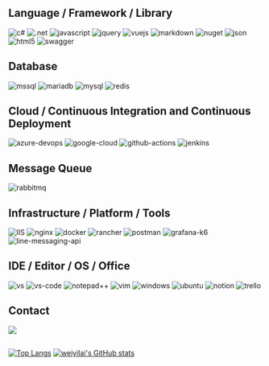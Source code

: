 ## Language / Framework / Library
![c#](https://camo.laiweiyi.com/2494d43096882c859dcf2d25b5cb4cadacc9c3fe/68747470733a2f2f696d672e736869656c64732e696f2f62616467652f432532332d3233393132303f7374796c653d666f722d7468652d6261646765266c6f676f3d632d7368617270266c6f676f436f6c6f723d7768697465)
![.net](https://camo.laiweiyi.com/fd75b1d6e0192a8877b6c8cd2194e25daa7a9b5d/68747470733a2f2f696d672e736869656c64732e696f2f62616467652f2e4e45542d3531324244343f7374796c653d666f722d7468652d6261646765266c6f676f3d646f746e6574266c6f676f436f6c6f723d7768697465)
![javascript](https://camo.laiweiyi.com/d113a00635d8ca218085df7393062edef59ab5f1/68747470733a2f2f696d672e736869656c64732e696f2f62616467652f4a6176615363726970742d3332333333303f7374796c653d666f722d7468652d6261646765266c6f676f3d6a617661736372697074266c6f676f436f6c6f723d463744463145)
![jquery](https://camo.laiweiyi.com/b7bbd24220bc8d917dabd90441ece9a74b730e2f/68747470733a2f2f696d672e736869656c64732e696f2f62616467652f6a51756572792d3037363941443f7374796c653d666f722d7468652d6261646765266c6f676f3d6a7175657279266c6f676f436f6c6f723d7768697465)
![vuejs](https://camo.laiweiyi.com/8dbdabb2cbeefd19114f1ee62bf44e325ba66818/68747470733a2f2f696d672e736869656c64732e696f2f62616467652f5675652e6a732d3335343935453f7374796c653d666f722d7468652d6261646765266c6f676f3d767565646f746a73266c6f676f436f6c6f723d344643303844)
![markdown](https://camo.laiweiyi.com/bad44526555c28993c6bbc241f80b07cde263aaa/68747470733a2f2f696d672e736869656c64732e696f2f62616467652f4d61726b646f776e2d3030303030303f7374796c653d666f722d7468652d6261646765266c6f676f3d6d61726b646f776e266c6f676f436f6c6f723d7768697465)
![nuget](https://camo.laiweiyi.com/1388f80777d367cc5696cd5b63b6820ed2af3ae2/68747470733a2f2f696d672e736869656c64732e696f2f62616467652f4e754765742d3030343838303f7374796c653d666f722d7468652d6261646765266c6f676f3d6e75676574266c6f676f436f6c6f723d7768697465)
![json](https://camo.laiweiyi.com/086cb4186799e5873d6ea5b24d6ecf5728967ebd/68747470733a2f2f696d672e736869656c64732e696f2f62616467652f6a736f6e2d3545354335433f7374796c653d666f722d7468652d6261646765266c6f676f3d6a736f6e266c6f676f436f6c6f723d7768697465)
![html5](https://camo.laiweiyi.com/2743a008fab478c6d268cf8403be33714b0a8b69/68747470733a2f2f696d672e736869656c64732e696f2f62616467652f48544d4c352d4533344632363f7374796c653d666f722d7468652d6261646765266c6f676f3d68746d6c35266c6f676f436f6c6f723d7768697465)
![swagger](https://camo.laiweiyi.com/6142c5ea06b20e82e6e52f6c0414d21f9ee12e24/68747470733a2f2f696d672e736869656c64732e696f2f62616467652f537761676765722d3835454132443f7374796c653d666f722d7468652d6261646765266c6f676f3d53776167676572266c6f676f436f6c6f723d7768697465)
## Database
![mssql](https://camo.laiweiyi.com/326bef0d1f96c3b975628554a2e0e22eaa7e4e06/68747470733a2f2f696d672e736869656c64732e696f2f62616467652f4d6963726f736f667425323053514c2532305365727665722d4343323932373f7374796c653d666f722d7468652d6261646765266c6f676f3d6d6963726f736f667425323073716c253230736572766572266c6f676f436f6c6f723d7768697465)
![mariadb](https://camo.laiweiyi.com/0cf91b8c29ff21c32b531ad93973b1088e85c2aa/68747470733a2f2f696d672e736869656c64732e696f2f62616467652f4d6172696144422d3030333534353f7374796c653d666f722d7468652d6261646765266c6f676f3d6d617269616462266c6f676f436f6c6f723d7768697465)
![mysql](https://camo.laiweiyi.com/67234af2ec76b51b36e0c429549cc7cf701cde1b/68747470733a2f2f696d672e736869656c64732e696f2f62616467652f4d7953514c2d3030354338343f7374796c653d666f722d7468652d6261646765266c6f676f3d6d7973716c266c6f676f436f6c6f723d7768697465)
![redis](https://camo.laiweiyi.com/23ad9f63d29d725a3c368c66ef3f1d20ca7db782/68747470733a2f2f696d672e736869656c64732e696f2f62616467652f72656469732d4343303030302e7376673f267374796c653d666f722d7468652d6261646765266c6f676f3d7265646973266c6f676f436f6c6f723d7768697465)
## Cloud / Continuous Integration and Continuous Deployment
![azure-devops](https://camo.laiweiyi.com/9322bfc1dd8549de7888ebe3db354295a4c19f5f/68747470733a2f2f696d672e736869656c64732e696f2f62616467652f417a7572655f4465764f70732d3030373844373f7374796c653d666f722d7468652d6261646765266c6f676f3d617a7572652d6465766f7073266c6f676f436f6c6f723d7768697465)
![google-cloud](https://camo.laiweiyi.com/9f4b9c50b1a051818940012ef804aa24b04f6c70/68747470733a2f2f696d672e736869656c64732e696f2f62616467652f476f6f676c655f436c6f75642d3432383546343f7374796c653d666f722d7468652d6261646765266c6f676f3d676f6f676c652d636c6f7564266c6f676f436f6c6f723d7768697465)
![github-actions](https://camo.laiweiyi.com/5796d63ff86cc3b35d27f606ade5f36c54a6080e/68747470733a2f2f696d672e736869656c64732e696f2f62616467652f4769744875625f416374696f6e732d3230383846463f7374796c653d666f722d7468652d6261646765266c6f676f3d6769746875622d616374696f6e73266c6f676f436f6c6f723d7768697465)
![jenkins](https://camo.laiweiyi.com/7ec24a8feea1b04fc0c4a25fe566aab2493f5788/68747470733a2f2f696d672e736869656c64732e696f2f62616467652f4a656e6b696e732d4432343933393f7374796c653d666f722d7468652d6261646765266c6f676f3d4a656e6b696e73266c6f676f436f6c6f723d7768697465)
## Message Queue
![rabbitmq](https://camo.laiweiyi.com/ae67aa596c372a908654078f669c58aa2c70823f/68747470733a2f2f696d672e736869656c64732e696f2f62616467652f7261626269746d712d2532334646363630302e7376673f267374796c653d666f722d7468652d6261646765266c6f676f3d7261626269746d71266c6f676f436f6c6f723d7768697465)
## Infrastructure / Platform / Tools
![IIS](https://camo.laiweiyi.com/799fbddbb6900772db3daf6938b3af386e991ef1/68747470733a2f2f696d672e736869656c64732e696f2f62616467652f4949532d3030343838303f7374796c653d666f722d7468652d6261646765266c6f676f3d494953266c6f676f436f6c6f723d7768697465)
![nginx](https://camo.laiweiyi.com/e2397381524f15b1e5bdbfd03f2b90b84ea410a0/68747470733a2f2f696d672e736869656c64732e696f2f62616467652f4e67696e782d3030393633393f7374796c653d666f722d7468652d6261646765266c6f676f3d6e67696e78266c6f676f436f6c6f723d7768697465)
![docker](https://camo.laiweiyi.com/61c16ba909b1beed0776303effcdcabc61eeecc8/68747470733a2f2f696d672e736869656c64732e696f2f62616467652f446f636b65722d3243413545303f7374796c653d666f722d7468652d6261646765266c6f676f3d646f636b6572266c6f676f436f6c6f723d7768697465)
![rancher](https://camo.laiweiyi.com/9f3deafacb06a50e8dc50d0c8291443b0d60cc45/68747470733a2f2f696d672e736869656c64732e696f2f62616467652f52616e636865722d3030373541383f7374796c653d666f722d7468652d6261646765266c6f676f3d72616e63686572266c6f676f436f6c6f723d7768697465)
![postman](https://camo.laiweiyi.com/094e20072eaee2685d8842aa89295dd26d464f41/68747470733a2f2f696d672e736869656c64732e696f2f62616467652f506f73746d616e2d4646364333373f7374796c653d666f722d7468652d6261646765266c6f676f3d506f73746d616e266c6f676f436f6c6f723d7768697465)
![grafana-k6](https://camo.laiweiyi.com/aa3435d7827398c4eac418eefa5a7adcc3224c7e/68747470733a2f2f696d672e736869656c64732e696f2f62616467652f47726166616e612532304b362d3841324245323f7374796c653d666f722d7468652d6261646765266c6f676f3d4b36266c6f676f436f6c6f723d7768697465)
![line-messaging-api](https://camo.laiweiyi.com/91e149f4fc023e03d6b9dc76d2df196d3f6de2da/68747470733a2f2f696d672e736869656c64732e696f2f62616467652f4c696e652532304d6573736167696e672532304170692d3030433330303f7374796c653d666f722d7468652d6261646765266c6f676f3d6c696e65266c6f676f436f6c6f723d7768697465)
## IDE / Editor / OS / Office
![vs](https://camo.laiweiyi.com/20bd53cff703910a1593fb97cc76ad733622f1b0/68747470733a2f2f696d672e736869656c64732e696f2f62616467652f56697375616c5f53747564696f2d3543324439313f7374796c653d666f722d7468652d6261646765266c6f676f3d76697375616c25323073747564696f266c6f676f436f6c6f723d7768697465)
![vs-code](https://camo.laiweiyi.com/a2b186dbd695817dc99030bcfc6410c744332cf6/68747470733a2f2f696d672e736869656c64732e696f2f62616467652f56697375616c5f53747564696f5f436f64652d3030373844343f7374796c653d666f722d7468652d6261646765266c6f676f3d76697375616c25323073747564696f253230636f6465266c6f676f436f6c6f723d7768697465)
![notepad++](https://camo.laiweiyi.com/81bd8fffdaaf5d7cd45709b21204d5ead0261d02/68747470733a2f2f696d672e736869656c64732e696f2f62616467652f4e6f74657061642b2b2d3930453539412e7376673f7374796c653d666f722d7468652d6261646765266c6f676f3d6e6f7465706164253242253242266c6f676f436f6c6f723d626c61636b)
![vim](https://camo.laiweiyi.com/394233343b2ce92cb37533af74632bf895f48c73/68747470733a2f2f696d672e736869656c64732e696f2f62616467652f56494d2d2532333131414230302e7376673f267374796c653d666f722d7468652d6261646765266c6f676f3d76696d266c6f676f436f6c6f723d7768697465)
![windows](https://camo.laiweiyi.com/9eb2e8692bc2fe26def2bb5407d86b31bd83afbd/68747470733a2f2f696d672e736869656c64732e696f2f62616467652f57696e646f77732d3030373844363f7374796c653d666f722d7468652d6261646765266c6f676f3d77696e646f7773266c6f676f436f6c6f723d7768697465)
![ubuntu](https://camo.laiweiyi.com/c318cbbc2597969bd1bb0f54d885644809c9ec00/68747470733a2f2f696d672e736869656c64732e696f2f62616467652f5562756e74752d4539353432303f7374796c653d666f722d7468652d6261646765266c6f676f3d7562756e7475266c6f676f436f6c6f723d7768697465)
![notion](https://camo.laiweiyi.com/1e0edb14d7ce160b6d4bf1e93643b4427848cebc/68747470733a2f2f696d672e736869656c64732e696f2f62616467652f4e6f74696f6e2d3030303030303f7374796c653d666f722d7468652d6261646765266c6f676f3d6e6f74696f6e266c6f676f436f6c6f723d7768697465)
![trello](https://camo.laiweiyi.com/d45243028fc67a82a283fe9ff3c43fa7d7c9f44c/68747470733a2f2f696d672e736869656c64732e696f2f62616467652f5472656c6c6f2d3030353243433f7374796c653d666f722d7468652d6261646765266c6f676f3d7472656c6c6f266c6f676f436f6c6f723d7768697465)
## Contact
[![](https://camo.laiweiyi.com/743a5b5372cc5cf99e61624f223bfe5b429f52a9/68747470733a2f2f696d672e736869656c64732e696f2f62616467652f476d61696c2d4431343833363f7374796c653d666f722d7468652d6261646765266c6f676f3d676d61696c266c6f676f436f6c6f723d7768697465)](mailto://joy777park@gmail.com)
##
[![Top Langs](https://my-github-readme-stats-lime.vercel.app/api/top-langs/?username=weiyilai)](https://github.com/anuraghazra/github-readme-stats)
[![weiyilai's GitHub stats](https://github-readme-stats.vercel.app/api?username=weiyilai)](https://github.com/anuraghazra/github-readme-stats)
